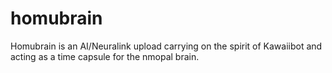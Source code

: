 # homubrain
Homubrain is an AI/Neuralink upload carrying on the spirit of Kawaiibot and acting as a time capsule for the nmopal brain.
